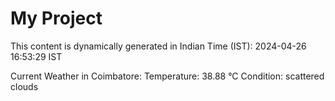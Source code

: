 # My Project

This content is dynamically generated in Indian Time (IST): 2024-04-26 16:53:29 IST


Current Weather in Coimbatore:
Temperature: 38.88 °C
Condition: scattered clouds
